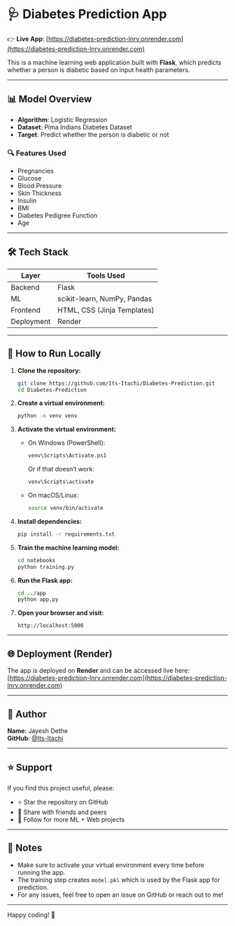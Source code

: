 # 🩺 Diabetes Prediction App

👉 **Live App**: [https://diabetes-prediction-lnrv.onrender.com](https://diabetes-prediction-lnrv.onrender.com)

This is a machine learning web application built with **Flask**, which predicts whether a person is diabetic based on input health parameters.

---

## 📊 Model Overview

- **Algorithm**: Logistic Regression  
- **Dataset**: Pima Indians Diabetes Dataset  
- **Target**: Predict whether the person is diabetic or not

### 🔍 Features Used

- Pregnancies  
- Glucose  
- Blood Pressure  
- Skin Thickness  
- Insulin  
- BMI  
- Diabetes Pedigree Function  
- Age

---

## 🛠 Tech Stack

| Layer      | Tools Used                       |
|------------|----------------------------------|
| Backend    | Flask                            |
| ML         | scikit-learn, NumPy, Pandas      |
| Frontend   | HTML, CSS (Jinja Templates)      |
| Deployment | Render                           |

---

## 🚀 How to Run Locally

1. **Clone the repository:**
    ```bash
    git clone https://github.com/Its-Itachi/Diabetes-Prediction.git
    cd Diabetes-Prediction
    ```

2. **Create a virtual environment:**
    ```bash
    python -m venv venv
    ```

3. **Activate the virtual environment:**

    - On Windows (PowerShell):
      ```bash
      venv\Scripts\Activate.ps1
      ```
      Or if that doesn’t work:
      ```bash
      venv\Scripts\activate
      ```

    - On macOS/Linux:
      ```bash
      source venv/bin/activate
      ```

4. **Install dependencies:**
    ```bash
    pip install -r requirements.txt
    ```

5. **Train the machine learning model:**
    ```bash
    cd notebooks
    python training.py
    ```

6. **Run the Flask app:**
    ```bash
    cd ../app
    python app.py
    ```

7. **Open your browser and visit:**
    ```
    http://localhost:5000
    ```

---

## 🌐 Deployment (Render)

The app is deployed on **Render** and can be accessed live here:  
[https://diabetes-prediction-lnrv.onrender.com](https://diabetes-prediction-lnrv.onrender.com)

---

## 👤 Author

**Name**: Jayesh Dethe  
**GitHub**: [@Its-Itachi](https://github.com/Its-Itachi)

---

## ⭐ Support

If you find this project useful, please:

- ⭐ Star the repository on GitHub  
- 📢 Share with friends and peers  
- 🔔 Follow for more ML + Web projects  

---

## 📝 Notes

- Make sure to activate your virtual environment every time before running the app.  
- The training step creates `model.pkl` which is used by the Flask app for prediction.  
- For any issues, feel free to open an issue on GitHub or reach out to me!

---

Happy coding! 🚀
